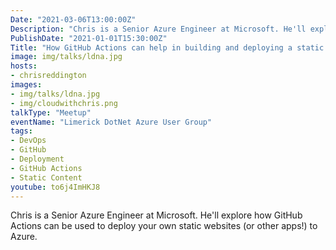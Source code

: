 ```yaml
---
Date: "2021-03-06T13:00:00Z"
Description: "Chris is a Senior Azure Engineer at Microsoft. He'll explore how GitHub Actions can be used to deploy your own static websites (or other apps!) to Azure."
PublishDate: "2021-01-01T15:30:00Z"
Title: "How GitHub Actions can help in building and deploying a static website and more"
image: img/talks/ldna.jpg
hosts:
- chrisreddington
images:
- img/talks/ldna.jpg
- img/cloudwithchris.png
talkType: "Meetup"
eventName: "Limerick DotNet Azure User Group"
tags:
- DevOps
- GitHub
- Deployment
- GitHub Actions
- Static Content
youtube: to6j4ImHKJ8
---
```

Chris is a Senior Azure Engineer at Microsoft. He'll explore how GitHub Actions can be used to deploy your own static websites (or other apps!) to Azure.